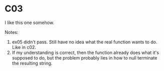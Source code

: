 # C03

I like this one somehow.

Notes:
1. ex05 didn't pass. Still have no idea what the real function wants to do. Like in c02.
2. If my understanding is correct, then the function already does what it's supposed to do, but the problem probably lies in how to null terminate the resulting string.
